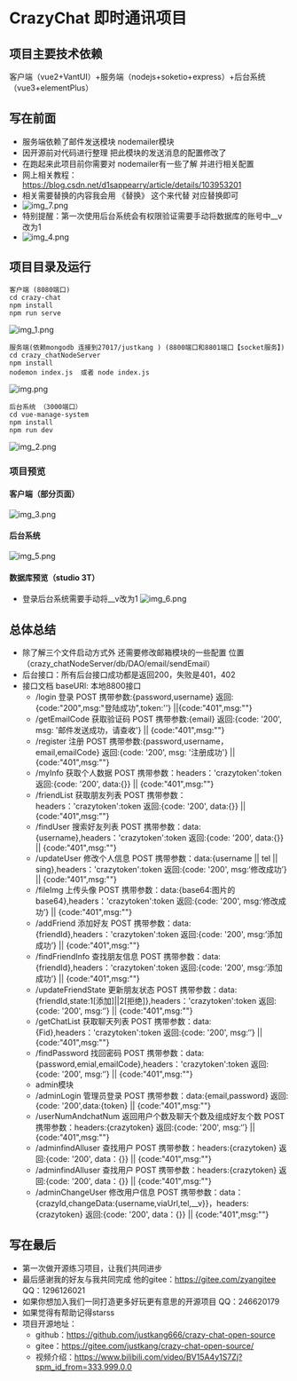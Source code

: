 # CrazyChat 即时通讯项目
## 项目主要技术依赖
客户端（vue2+VantUI）+服务端（nodejs+soketio+express）+后台系统（vue3+elementPlus）


## 写在前面
- 服务端依赖了邮件发送模块 nodemailer模块
- 因开源前对代码进行整理 把此模块的发送消息的配置修改了
- 在跑起来此项目前你需要对 nodemailer有一些了解 并进行相关配置
- 网上相关教程：https://blog.csdn.net/d1sappearry/article/details/103953201
- 相关需要替换的内容我会用 《替换》 这个来代替 对应替换即可
- ![img_7.png](img_7.png)
- 特别提醒：第一次使用后台系统会有权限验证需要手动将数据库的账号中__v改为1
- ![img_4.png](img_4.png)

## 项目目录及运行
    客户端 (8080端口)
    cd crazy-chat
    npm install
    npm run serve
![img_1.png](img_1.png)
    
    服务端(依赖mongodb 连接到27017/justkang ) (8800端口和8801端口【socket服务】)
    cd crazy_chatNodeServer
    npm install
    nodemon index.js  或者 node index.js
![img.png](img.png)

    后台系统 （3000端口）
    cd vue-manage-system
    npm install
    npm run dev
![img_2.png](img_2.png)


### 项目预览

#### 客户端（部分页面）
![img_3.png](img_3.png)

#### 后台系统 
![img_5.png](img_5.png)

#### 数据库预览（studio 3T）
- 登录后台系统需要手动将__v改为1
![img_6.png](img_6.png)


## 总体总结 
- 除了解三个文件启动方式外 还需要修改邮箱模块的一些配置 位置（crazy_chatNodeServer/db/DAO/email/sendEmail）
- 后台接口：所有后台接口成功都是返回200，失败是401，402
- 接口文档 baseURl: 本地8800接口
  - /login 登录 POST 携带参数:{password,username}  返回:{code:"200",msg:"登陆成功",token:''} ||{code:"401",msg:""} 
  - /getEmailCode 获取验证码 POST 携带参数:{email}  返回:{code: '200', msg: '邮件发送成功，请查收'} || {code:"401",msg:""}
  - /register 注册 POST 携带参数:{password,username，email,emailCode} 返回:{code: '200', msg: '注册成功'} || {code:"401",msg:""}
  - /myInfo 获取个人数据 POST 携带参数：headers：'crazytoken':token 返回:{code: '200', data:{}} || {code:"401",msg:""}
  - /friendList 获取朋友列表 POST 携带参数：headers：'crazytoken':token 返回:{code: '200', data:{}} || {code:"401",msg:""}
  - /findUser 搜索好友列表 POST 携带参数：data:{username},headers：'crazytoken':token 返回:{code: '200', data:{}} || {code:"401",msg:""}
  - /updateUser 修改个人信息 POST 携带参数：data:{username || tel || sing},headers：'crazytoken':token 返回:{code: '200', msg:‘修改成功’} || {code:"401",msg:""}
  - /fileImg 上传头像 POST 携带参数：data:{base64:图片的base64},headers：'crazytoken':token 返回:{code: '200', msg:‘修改成功’} || {code:"401",msg:""}
  - /addFriend 添加好友 POST 携带参数：data:{friendId},headers：'crazytoken':token 返回:{code: '200', msg:‘添加成功’} || {code:"401",msg:""}
  - /findFriendInfo 查找朋友信息 POST 携带参数：data:{friendId},headers：'crazytoken':token 返回:{code: '200', msg:‘添加成功’} || {code:"401",msg:""}
  - /updateFriendState 更新朋友状态 POST 携带参数：data:{friendId,state:1[添加]||2[拒绝]},headers：'crazytoken':token 返回:{code: '200', msg:‘’} || {code:"401",msg:""}
  - /getChatList 获取聊天列表 POST 携带参数：data:{Fid},headers：'crazytoken':token 返回:{code: '200', msg:‘’} || {code:"401",msg:""}
  - /findPassword 找回密码 POST 携带参数：data:{password,emial,emailCode},headers：'crazytoken':token 返回:{code: '200', msg:‘’} || {code:"401",msg:""}
  - admin模块  
  - /adminLogin 管理员登录 POST 携带参数：data:{email,password} 返回:{code: '200',data:{token} || {code:"401",msg:""}
  - /userNumAndchatNum 返回用户个数及聊天个数及组成好友个数 POST 携带参数：headers:{crazytoken} 返回:{code: '200', msg:‘’} || {code:"401",msg:""}
  - /adminfindAlluser 查找用户 POST 携带参数：headers:{crazytoken} 返回:{code: '200', data：{}} || {code:"401",msg:""}
  - /adminfindAlluser 查找用户 POST 携带参数：headers:{crazytoken} 返回:{code: '200', data：{}} || {code:"401",msg:""}
  - /adminChangeUser 修改用户信息 POST 携带参数：data：{crazyId,changeData:{username,viaUrl,tel,__v}}，headers:{crazytoken} 返回:{code: '200', data：{}} || {code:"401",msg:""}

## 写在最后
  - 第一次做开源练习项目，让我们共同进步 
  - 最后感谢我的好友与我共同完成 他的gitee：https://gitee.com/zyangitee QQ：1296126021
  - 如果你想加入我们一同打造更多好玩更有意思的开源项目 QQ：246620179
  - 如果觉得有帮助记得starss
  - 项目开源地址：
    - github：https://github.com/justkang666/crazy-chat-open-source
    - gitee：https://gitee.com/justkang/crazy-chat-open-source/
    - 视频介绍：https://www.bilibili.com/video/BV15A4y1S7Zj?spm_id_from=333.999.0.0

